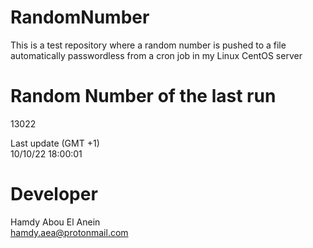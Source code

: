 # RandomNumber    
This is a test repository where a random number is pushed to a file automatically passwordless from a cron job in my Linux CentOS server    
# Random Number of the last run   
13022
      
Last update (GMT +1)    
10/10/22 18:00:01
# Developer    
Hamdy Abou El Anein   
hamdy.aea@protonmail.com
